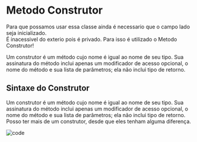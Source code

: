 # Metodo Construtor

Para que possamos usar essa classe ainda é necessario que o campo lado seja inicializado.<br>
É inacessivel do exterio pois é privado. Para isso é utilizado o Metodo Construtor!
<br>

Um construtor é um método cujo nome é igual ao nome de seu tipo. Sua assinatura do método inclui apenas um modificador de acesso opcional, o nome do método e sua lista de parâmetros; ela não inclui tipo de retorno. 

## Sintaxe do Construtor

Um construtor é um método cujo nome é igual ao nome de seu tipo. Sua assinatura do método inclui apenas um modificador de acesso opcional, o nome do método e sua lista de parâmetros; ela não inclui tipo de retorno.
Posso ter mais de um construtor, desde que eles tenham alguma diferença.

![code](https://user-images.githubusercontent.com/91918988/236368956-08b45fdb-1ca6-4cc6-80bb-eb9382ac71ec.png)
